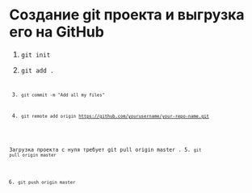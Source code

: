 # Создание git проекта и выгрузка его на GitHub

1. <code>git init</code>

2. <code>git add .<code>

3. <code>git commit -m "Add all my files"</code>

4. <code>git remote add origin https://github.com/yourusername/your-repo-name.git</code>

Загрузка проекта с нуля требует git pull origin master .
5. <code>git pull origin master</code>

6. <code>git push origin master</code>
